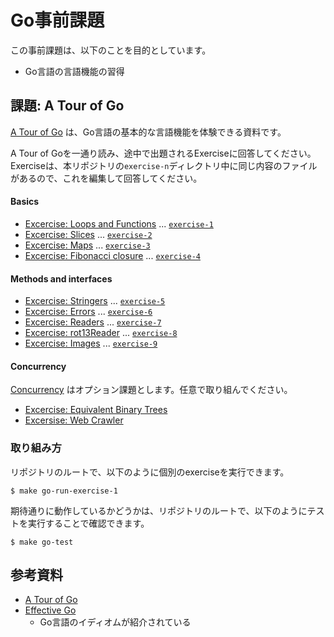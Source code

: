 # Go事前課題

この事前課題は、以下のことを目的としています。

- Go言語の言語機能の習得

## 課題: A Tour of Go

[A Tour of Go](https://tour.golang.org/) は、Go言語の基本的な言語機能を体験できる資料です。

A Tour of Goを一通り読み、途中で出題されるExerciseに回答してください。Exerciseは、本リポジトリの`exercise-n`ディレクトリ中に同じ内容のファイルがあるので、これを編集して回答してください。

#### Basics

- [Excercise: Loops and Functions](https://tour.golang.org/flowcontrol/8) ... [`exercise-1`](./exercise-1)
- [Excercise: Slices](https://tour.golang.org/moretypes/18) ... [`exercise-2`](./exercise-2)
- [Excercise: Maps](https://tour.golang.org/moretypes/23) ... [`exercise-3`](./exercise-3)
- [Excercise: Fibonacci closure](https://tour.golang.org/moretypes/26) ... [`exercise-4`](./exercise-4)

#### Methods and interfaces

- [Excercise: Stringers](https://tour.golang.org/methods/18) ... [`exercise-5`](./exercise-5)
- [Excercise: Errors](https://tour.golang.org/methods/20) ... [`exercise-6`](./exercise-6)
- [Excercise: Readers](https://tour.golang.org/methods/22) ... [`exercise-7`](./exercise-7)
- [Excercise: rot13Reader](https://tour.golang.org/methods/23) ... [`exercise-8`](./exercise-8)
- [Excercise: Images](https://tour.golang.org/methods/25) ... [`exercise-9`](./exercise-9)

#### Concurrency

[Concurrency](https://tour.golang.org/concurrency/1) はオプション課題とします。任意で取り組んでください。

- [Excercise: Equivalent Binary Trees](https://tour.golang.org/concurrency/7)
- [Excersise: Web Crawler](https://tour.golang.org/concurrency/10)

### 取り組み方

リポジトリのルートで、以下のように個別のexerciseを実行できます。

```console
$ make go-run-exercise-1
```

期待通りに動作しているかどうかは、リポジトリのルートで、以下のようにテストを実行することで確認できます。

```console
$ make go-test
```

## 参考資料

- [A Tour of Go](https://tour.golang.org/)
- [Effective Go](https://golang.org/doc/effective_go.html)
    - Go言語のイディオムが紹介されている

